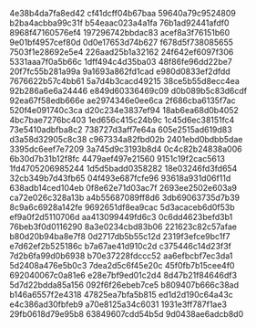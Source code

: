4e38b4da7fa8ed42
cf41dcff04b67baa
59640a79c9524809
b2ba4acbba99c31f
b54eaac023a4a1fa
76b1ad92441afdf0
8968f47160576ef4
197296742bbdac83
acef8a3f76151b60
9e01bf4957cef80d
0d0e17653d74b627
f678d5f738085655
7503f1e28692e5e4
226aad25b1a32162
24f642ef6097f306
5331aaa7f0a5b66c
1dff494c4d35ba03
48f86fe96dd22be7
20f7fc55b281a99a
9a1693a862fd1cad
e980d0833ef2dfdd
7676622b57c4bb61
5a7d4b3cacd49215
38ce5b55d8ecc4ea
92b286a6e6a24446
e849d60336469c09
d0b089b5c83d6cdf
92ea67f58edb666e
ae2974346e0ee6ca
2f686cba6135f7ac
520f4e091740c3ca
d20c234e3837ef94
18ab6ea68d0b4052
4bc7bae7276bc403
1ed656c415c24b9c
1c45d6ec38151fc4
73e5410adbfba8c2
738727d3aff7e64a
605e2515ad619d83
d3a58d32905c8c38
c967334a82fbd02b
2401ebd0bdbb5dae
3395dc6eef7e7209
3a745d9c3193b8d4
0c4c82b24838a006
6b30d7b31b12f8fc
4479aef497e21560
9151c19f2cac5613
1fd4705206985244
1d5d5badd0358282
18e03246fd3fd654
32cb349b7d43fb65
04f493e687fcfe96
93618a931d06f11d
638adb14ced104eb
0f8e62e71d03ac7f
2693ee2502e603a9
ca72e026c328a13b
a4b55687089ff8d6
3db69063735d7b39
8c9a6c6928a142fe
9692651df8ea9cac
5d3acaceb6d0f53b
ef9a0f2d5110706d
aa413099449fd6c3
0c6dd4623befd3b1
76beb3f0d0116290
8a3e0234cbd83b06
221623c82c57afae
b80d20b94ba8e7f8
0d2717db5b55c12d
2319f3efce9bc1f7
e7d62ef2b525186c
b7a67ae41d910c2d
c375446c14d23f3f
7d2b6fa99d0b6938
b70e37228fdccc52
aa6efbcbf7ec3da1
5d2408a476e5b0c3
7dea2d5c6f45e20c
45f0fb7b15cee4f0
692040067c0a81e6
e28e7bf9ed01c2d4
8d47b21f84646df3
5d7d22bdda85a156
092f6f26ebeb7ce5
b809407b666c38ad
b146a6557f2e4318
47825ea7bfa5b815
ed1d2d190c64a43c
e4c386ad30fbfeb9
a70e8125a34c6031
1931e3ff787f1ae3
29fb0618d79e95b8
63849607cdd54b5d
9d0438ae6adcb8d0
